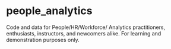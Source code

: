 # people_analytics
Code and data for People/HR/Workforce/ Analytics practitioners, enthusiasts, instructors, and newcomers alike. For learning and demonstration purposes only.
